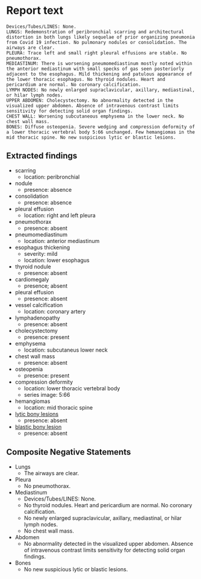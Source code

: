 # Report text

```text
Devices/Tubes/LINES: None.
LUNGS: Redemonstration of peribronchial scarring and architectural distortion in both lungs likely sequelae of prior organizing pneumonia from Covid 19 infection. No pulmonary nodules or consolidation. The airways are clear.
PLEURA: Trace left and small right pleural effusions are stable. No pneumothorax.
MEDIASTINUM: There is worsening pneumomediastinum mostly noted within the anterior mediastinum with small specks of gas seen posteriorly adjacent to the esophagus. Mild thickening and patulous appearance of the lower thoracic esophagus. No thyroid nodules. Heart and pericardium are normal. No coronary calcification.
LYMPH NODES: No newly enlarged supraclavicular, axillary, mediastinal, or hilar lymph nodes.
UPPER ABDOMEN: Cholecystectomy. No abnormality detected in the visualized upper abdomen. Absence of intravenous contrast limits sensitivity for detecting solid organ findings.
CHEST WALL: Worsening subcutaneous emphysema in the lower neck. No chest wall mass.
BONES: Diffuse osteopenia. Severe wedging and compression deformity of a lower thoracic vertebral body 5:66 unchanged. Few hemangiomas in the mid thoracic spine. No new suspicious lytic or blastic lesions.
```

## Extracted findings

- scarring
  - location: peribronchial
- nodule
  - presence: absence
- consolidation
  - presence: absence
- pleural effusion
  - location: right and left pleura
- pneumothorax
  - presence: absent
- pneumomediastinum
  - location: anterior mediastinum
- esophagus thickening
  - severity: mild
  - location: lower esophagus
- thyroid nodule
  - presence: absent
- cardiomegaly
  - presence; absent
- pleural effusion
  - presence: absent
- vessel calcification
  - location: coronary artery
- lymphadenopathy
  - presence: absent
- cholecystectomy
  - presence: present
- emphysema
  - location: subcutaneus lower neck
- chest wall mass
  - presence: absent
- osteopenia
  - presence: present
- compression deformity
  - location: lower thoracic vertebral body
  - series image: 5:66
- hemangiomas
  - location: mid thoracic spine
- [lytic bony lesions](../../definitions/hood/lytic-lesion.md)
  - presence: absent
- [blastic bony lesion](../../definitions/hood/sclerotic-lesion.md)
  - presence: absent

## Composite Negative Statements

- Lungs
  - The airways are clear.
- Pleura
  - No pneumothorax.
- Mediastinum
  - Devices/Tubes/LINES: None.
  - No thyroid nodules. Heart and pericardium are normal. No coronary calcification.
  - No newly enlarged supraclavicular, axillary, mediastinal, or hilar lymph nodes.
  - No chest wall mass.
- Abdomen
  - No abnormality detected in the visualized upper abdomen. Absence of intravenous contrast limits sensitivity for detecting solid organ findings.
- Bones
  - No new suspicious lytic or blastic lesions.
